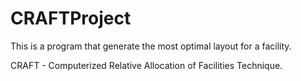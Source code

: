 # CRAFTProject
This is a program that generate the most optimal layout for a facility.

CRAFT - Computerized Relative Allocation of Facilities Technique.
